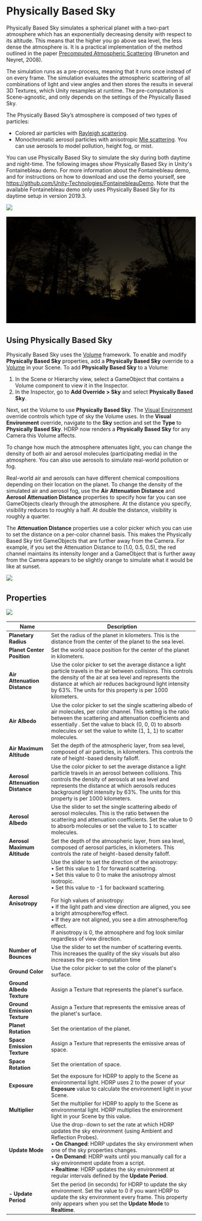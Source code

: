# Physically Based Sky

Physically Based Sky simulates a spherical planet with a two-part atmosphere which has an exponentially decreasing density with respect to its altitude. This means that the higher you go above sea level, the less dense the atmosphere is. It is a practical implementation of the method outlined in the paper [Precomputed Atmospheric Scattering](http://www-ljk.imag.fr/Publications/Basilic/com.lmc.publi.PUBLI_Article@11e7cdda2f7_f64b69/article.pdf) (Bruneton and Neyret, 2008).

The simulation runs as a pre-process, meaning that it runs once instead of on every frame. The simulation evaluates the atmospheric scattering of all combinations of light and view angles and then stores the results in several 3D Textures, which Unity resamples at runtime. The pre-computation is Scene-agnostic, and only depends on the settings of the Physically Based Sky. 

The Physically Based Sky’s atmosphere is composed of two types of particles: 

- Colored air particles with [Rayleigh scattering](https://en.wikipedia.org/wiki/Rayleigh_scattering).
- Monochromatic aerosol particles with anisotropic [Mie scattering](https://en.wikipedia.org/wiki/Mie_scattering). You can use aerosols to model pollution, height fog, or mist.

You can use Physically Based Sky to simulate the sky during both daytime and night-time. The following images show Physically Based Sky in Unity's Fontainebleau demo. For more information about the Fontainebleau demo, and for instructions on how to download and use the demo yourself, see https://github.com/Unity-Technologies/FontainebleauDemo. Note that the available Fontainebleau demo only uses Physically Based Sky for its daytime setup in version 2019.3.

![](Images/Override-PhysicallyBasedSky2.png)

![](Images/Override-PhysicallyBasedSky3.png)

## Using Physically Based Sky

Physically Based Sky uses the [Volume](Volumes.html) framework. To enable and modify **Physically Based Sky** properties, add a **Physically Based Sky** override to a [Volume](Volumes.html) in your Scene. To add **Physically Based Sky** to a Volume:

1. In the Scene or Hierarchy view, select a GameObject that contains a Volume component to view it in the Inspector.
2. In the Inspector, go to **Add Override > Sky** and select **Physically Based Sky**.

Next, set the Volume to use **Physically Based Sky**. The [Visual Environment](Override-Visual-Environment.html) override controls which type of sky the Volume uses. In the **Visual Environment** override, navigate to the **Sky** section and set the **Type** to **Physically Based Sky**. HDRP now renders a **Physically Based Sky** for any Camera this Volume affects.

To change how much the atmosphere attenuates light, you can change the density of both air and aerosol molecules (participating media) in the atmosphere. You can also use aerosols to simulate real-world pollution or fog. 

Real-world air and aerosols can have different chemical compositions depending on their location on the planet. To change the density of the simulated air and aerosol fog, use the **Air** **Attenuation Distance** and **Aerosol Attenuation Distance** properties to specify how far you can see GameObjects clearly through the atmosphere. At the distance you specify, visibility reduces to roughly a half. At double the distance, visibility is roughly a quarter. 

The **Attenuation Distance** properties use a color picker which you can use to set the distance on a per-color channel basis. This makes the Physically Based Sky tint GameObjects that are further away from the Camera. For example, if you set the Attenuation Distance to (1.0, 0.5, 0.5), the red channel maintains its intensity longer and a GameObject that is further away from the Camera appears to be slightly orange to simulate what it would be like at sunset.

![](Images/Override-PhysicallyBasedSky4.png)

## Properties

![](Images/Override-PhysicallyBasedSky1.png)

| **Name**                         | **Description**                                              |
| -------------------------------- | ------------------------------------------------------------ |
| **Planetary Radius**             | Set the radius of the planet in kilometers. This is the distance from the center of the planet to the sea level. |
| **Planet Center Position**       | Set the world space position for the center of the planet in kilometers. |
| **Air Attenuation Distance**     | Use the color picker to set the average distance a light particle travels in the air between collisions. This controls the density of the air at sea level and represents the distance at which air reduces background light intensity by 63%. The units for this property is per 1000 kilometers. |
| **Air Albedo**                   | Use the color picker to set the single scattering albedo of air molecules, per color channel. This setting is the ratio between the scattering and attenuation coefficients and essentially . Set the value to black (0, 0, 0) to absorb molecules or set the value to white (1, 1, 1) to scatter molecules. |
| **Air Maximum Altitude**         | Set the depth of the atmospheric layer, from sea level, composed of air particles, in kilometers. This controls the rate of height-based density falloff. |
| **Aerosol Attenuation Distance** | Use the color picker to set the average distance a light particle travels in an aerosol between collisions. This controls the density of aerosols at sea level and represents the distance at which aerosols reduces background light intensity by 63%. The units for this property is per 1000 kilometers. |
| **Aerosol Albedo**               | Use the slider to set the single scattering albedo of aerosol molecules. This is the ratio between the scattering and attenuation coefficients. Set the value to 0 to absorb molecules or set the value to 1 to scatter molecules. |
| **Aerosol Maximum Altitude**     | Set the depth of the atmospheric layer, from sea level, composed of aerosol particles, in kilometers. This controls the rate of height-based density falloff. |
| **Aerosol Anisotropy**           | Use the slider to set the direction of the anisotropy:<br />&#8226; Set this value to 1 for forward scattering.<br />&#8226; Set this value to 0 to make the anisotropy almost isotropic.<br />&#8226; Set this value to -1 for backward scattering.<br /><br />For high values of anisotropy:<br />&#8226; If the light path and view direction are aligned, you see a bright atmosphere/fog effect.<br />&#8226; If they are not aligned, you see a dim atmosphere/fog effect.<br />If anisotropy is 0, the atmosphere and fog look similar regardless of view direction. |
| **Number of Bounces**            | Use the slider to set the number of scattering events. This increases the quality of the sky visuals but also increases the pre-computation time |
| **Ground Color**                 | Use the color picker to set the color of the planet's surface. |
| **Ground Albedo Texture**        | Assign a Texture that represents the planet's surface.       |
| **Ground Emission Texture**      | Assign a Texture that represents the emissive areas of the planet's surface. |
| **Planet Rotation**              | Set the orientation of the planet.                           |
| **Space Emission Texture**       | Assign a Texture that represents the emissive areas of space. |
| **Space Rotation**               | Set the orientation of space.                                |
| **Exposure**                     | Set the exposure for HDRP to apply to the Scene as environmental light. HDRP uses 2 to the power of your **Exposure** value to calculate the environment light in your Scene. |
| **Multiplier**                   | Set the multiplier for HDRP to apply to the Scene as environmental light. HDRP multiplies the environment light in your Scene by this value. |
| **Update Mode**                  | Use the drop-down to set the rate at which HDRP updates the sky environment (using Ambient and Reflection Probes).<br />&#8226; **On Changed**: HDRP updates the sky environment when one of the sky properties changes.<br />&#8226; **On Demand**: HDRP waits until you manually call for a sky environment update from a script.<br />&#8226; **Realtime**: HDRP updates the sky environment at regular intervals defined by the **Update Period**. |
| **- Update Period**              | Set the period (in seconds) for HDRP to update the sky environment. Set the value to 0 if you want HDRP to update the sky environment every frame. This property only appears when you set the **Update Mode** to **Realtime**. |

 